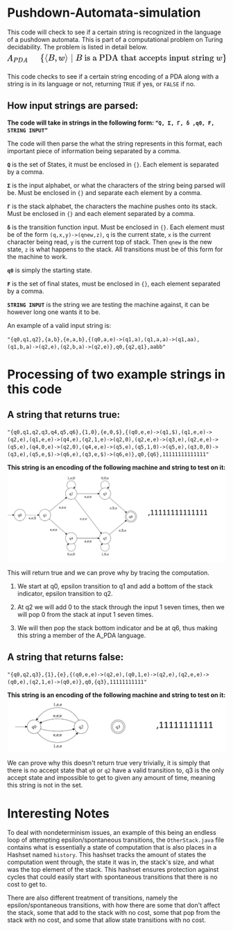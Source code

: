 # Pushdown-Automata-simulation
This code will check to see if a certain string is recognized in the language of a pushdown automata. This is part of a computational problem on Turing decidability. The problem is listed in detail below.
![Image](Images/Screenshot%202024-12-10%20155719.png)

This code checks to see if a certain string encoding of a PDA along with a string is in its language or not, returning `TRUE` if yes, or `FALSE` if no. 

## How input strings are parsed:


**The code will take in strings in the following form: `“Q, Σ, Γ, δ ,q0, F, STRING INPUT”`**

The code will then parse the what the string represents in this format, each important piece of information being separated by a comma.

**`Q`** is the set of States, it must be enclosed in `{}`. Each element is separated by a comma.

**`Σ`** is the input alphabet, or what the characters of the string being parsed will be. Must be enclosed in `{}` and separate each element by a comma.

**`Γ`** is the stack alphabet, the characters the machine pushes onto its stack. Must be enclosed in `{}` and each element separated by a comma.

**`δ`** is the transition function input. Must be enclosed in `{}`. Each element must be of the form `(q,x,y)->(qnew,z)`, `q` is the current state, `x` is the current character being read, `y` is the current top of stack. Then `qnew` is the new state, `z` is what happens to the stack. All transitions must be of this form for the machine to work.

**`q0`** is simply the starting state.

**`F`** is the set of final states, must be enclosed in `{}`, each element separated by a comma.

**`STRING INPUT`** is the string we are testing the machine against, it can be however long one wants it to be.



An example of a valid input string is:

`"{q0,q1,q2},{a,b},{e,a,b},{(q0,a,e)->(q1,a),(q1,a,a)->(q1,aa),(q1,b,a)->(q2,e),(q2,b,a)->(q2,e)},q0,{q2,q1},aabb"`

# Processing of two example strings in this code

## A string that returns true:

`"{q0,q1,q2,q3,q4,q5,q6},{1,0},{e,0,$},{(q0,e,e)->(q1,$),(q1,e,e)->(q2,e),(q1,e,e)->(q4,e),(q2,1,e)->(q2,0),(q2,e,e)->(q3,e),(q2,e,e)->(q5,e),(q4,0,e)->(q2,0),(q4,e,e)->(q5,e),(q5,1,0)->(q5,e),(q3,0,0)->(q3,e),(q5,e,$)->(q6,e),(q3,e,$)->(q6,e)},q0,{q6},11111111111111"`

**This string is an encoding of the following machine and string to test on it:**
![Image](Images/string%20in%20PDA%20set.png)

This will return true and we can prove why by tracing the computation. 

1. We start at q0, epsilon transition to q1 and add a bottom of the stack indicator, epsilon transition to q2. 

2. At q2 we will add 0 to the stack through the input 1 seven times, then we will pop 0 from the stack at input 1 seven times. 

3. We will then pop the stack bottom indicator and be at q6, thus making this string a member of the A_PDA language.


## A string that returns false:

`"{q0,q2,q3},{1},{e},{(q0,e,e)->(q2,e),(q0,1,e)->(q2,e),(q2,e,e)->(q0,e),(q2,1,e)->(q0,e)},q0,{q3},11111111111"`

**This string is an encoding of the following machine and string to test on it:**
![Image](Images/notin%20PDA%20set.png)

We can prove why this doesn't return true very trivially, it is simply that there is no accept state that `q0` or `q2` have a valid transition to, q3 is the only accept state and impossible to get to given any amount of time, meaning this string is not in the set.

# Interesting Notes

To deal with nondeterminism issues, an example of this being an endless loop of attempting epsilon/spontaneous transitions, the `OtherStack.java` file contains what is essentially a state of computation that is also places in a Hashset named `history`. This hashset tracks the amount of states the computation went through, the state it was in, the stack's size, and what was the top element of the stack. This hashset ensures protection against cycles that could easily start with spontaneous transitions that there is no cost to get to. 

There are also different treatment of transitions, namely the epsilon/spontaneous transitions, with how there are some that don't affect the stack, some that add to the stack with no cost, some that pop from the stack with no cost, and some that allow state transitions with no cost. 
















